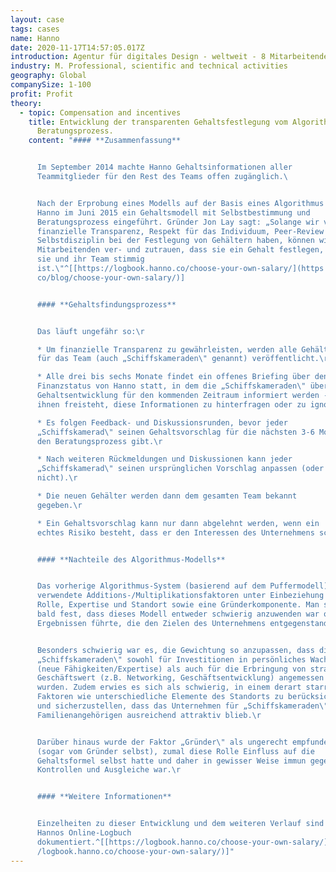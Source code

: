 ```yaml
---
layout: case
tags: cases
name: Hanno
date: 2020-11-17T14:57:05.017Z
introduction: Agentur für digitales Design - weltweit - 8 Mitarbeitende - gewinnorientiert.
industry: M. Professional, scientific and technical activities
geography: Global
companySize: 1-100
profit: Profit
theory:
  - topic: Compensation and incentives
    title: Entwicklung der transparenten Gehaltsfestlegung vom Algorithmus zum
      Beratungsprozess.
    content: "#### **Zusammenfassung**


      Im September 2014 machte Hanno Gehaltsinformationen aller
      Teammitglieder für den Rest des Teams offen zugänglich.\ 


      Nach der Erprobung eines Modells auf der Basis eines Algorithmus hat
      Hanno im Juni 2015 ein Gehaltsmodell mit Selbstbestimmung und
      Beratungsprozess eingeführt. Gründer Jon Lay sagt: „Solange wir völlige
      finanzielle Transparenz, Respekt für das Individuum, Peer-Review und
      Selbstdisziplin bei der Festlegung von Gehältern haben, können wir den
      Mitarbeitenden ver- und zutrauen, dass sie ein Gehalt festlegen, das für
      sie und ihr Team stimmig
      ist.\"^[[https://logbook.hanno.co/choose-your-own-salary/](https://hanno.\
      co/blog/choose-your-own-salary/)]


      #### **Gehaltsfindungsprozess**


      Das läuft ungefähr so:\r

      * Um finanzielle Transparenz zu gewährleisten, werden alle Gehälter
      für das Team (auch „Schiffskameraden\" genannt) veröffentlicht.\r

      * Alle drei bis sechs Monate findet ein offenes Briefing über den
      Finanzstatus von Hanno statt, in dem die „Schiffskameraden\" über die
      Gehaltsentwicklung für den kommenden Zeitraum informiert werden - wobei es
      ihnen freisteht, diese Informationen zu hinterfragen oder zu ignorieren.\r

      * Es folgen Feedback- und Diskussionsrunden, bevor jeder
      „Schiffskamerad\" seinen Gehaltsvorschlag für die nächsten 3-6 Monate in
      den Beratungsprozess gibt.\r

      * Nach weiteren Rückmeldungen und Diskussionen kann jeder
      „Schiffskamerad\" seinen ursprünglichen Vorschlag anpassen (oder auch
      nicht).\r

      * Die neuen Gehälter werden dann dem gesamten Team bekannt
      gegeben.\r

      * Ein Gehaltsvorschlag kann nur dann abgelehnt werden, wenn ein
      echtes Risiko besteht, dass er den Interessen des Unternehmens schadet.\r


      #### **Nachteile des Algorithmus-Modells**


      Das vorherige Algorithmus-System (basierend auf dem Puffermodell)
      verwendete Additions-/Multiplikationsfaktoren unter Einbeziehung von
      Rolle, Expertise und Standort sowie eine Gründerkomponente. Man stellte
      bald fest, dass dieses Modell entweder schwierig anzuwenden war oder zu
      Ergebnissen führte, die den Zielen des Unternehmens entgegenstanden.\r


      Besonders schwierig war es, die Gewichtung so anzupassen, dass die
      „Schiffskameraden\" sowohl für Investitionen in persönliches Wachstum
      (neue Fähigkeiten/Expertise) als auch für die Erbringung von strategischem
      Geschäftswert (z.B. Networking, Geschäftsentwicklung) angemessen belohnt
      wurden. Zudem erwies es sich als schwierig, in einem derart starren Modell
      Faktoren wie unterschiedliche Elemente des Standorts zu berücksichtigen
      und sicherzustellen, dass das Unternehmen für „Schiffskameraden\" mit
      Familienangehörigen ausreichend attraktiv blieb.\r


      Darüber hinaus wurde der Faktor „Gründer\" als ungerecht empfunden
      (sogar vom Gründer selbst), zumal diese Rolle Einfluss auf die
      Gehaltsformel selbst hatte und daher in gewisser Weise immun gegen
      Kontrollen und Ausgleiche war.\r


      #### **Weitere Informationen**


      Einzelheiten zu dieser Entwicklung und dem weiteren Verlauf sind in
      Hannos Online-Logbuch
      dokumentiert.^[[https://logbook.hanno.co/choose-your-own-salary/](https:/\
      /logbook.hanno.co/choose-your-own-salary/)]"
---
```

